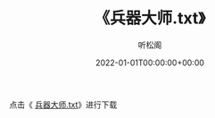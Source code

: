 ﻿---
title:  《兵器大师.txt》
date:   2022-01-01T00:00:00+00:00
author: 听松阁
layout: post
permalink: /兵器大师/
categories: 小说
tags: [小说]
---

点击《 [兵器大师.txt](http://img.660000.xyz/bookstukust/book/bntxt/10/兵器大师.txt)》进行下载